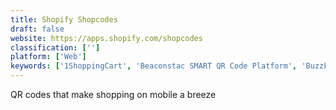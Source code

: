 ```yaml
---
title: Shopify Shopcodes
draft: false 
website: https://apps.shopify.com/shopcodes
classification: ['']
platform: ['Web']
keywords: ['1ShoppingCart', 'Beaconstac SMART QR Code Platform', 'BuzzFeed Channel for Shopify', 'ContactInBio', 'Grabify', 'Itty bitty', 'Landly', 'Link As You Go', 'Magento', 'Manylink', 'Patreon', 'Rebrandly', "Shop'fy Stash", 'Shopify Starter Pack', 'TinyURL', 'Trouva', 'Venmo QR Codes', 'VisualCode', 'Vue Storefront', 'onelink.to']
---
```

QR codes that make shopping on mobile a breeze